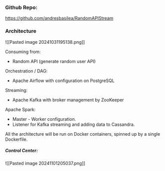 
### Github Repo:
https://github.com/andresbasilea/RandomAPIStream
### Architecture 

![[Pasted image 20241031195138.png]]

Consuming from:
- Random API (generate random user API)

Orchestration / DAG: 
- Apache Airflow with configuration on PostgreSQL

Streaming:
- Apache Kafka with broker management by ZooKeeper

Apache Spark:
- Master - Worker configuration.
- Listener for Kafka streaming and adding data to Cassandra. 

All the architecture will be run on Docker containers, spinned up by a single Dockerfile. 



##### Control Center:
![[Pasted image 20241101205037.png]]













